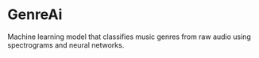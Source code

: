 # GenreAi
Machine learning model that classifies music genres from raw audio using spectrograms and neural networks.

